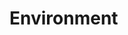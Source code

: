 # Environment

<!-- TODO: 키워드 학습 정리

## 학습키워드

### Initial Settings

- Node.js
- NPM(Node Package Manager)
  - package.json / package-lock.json
  - node_modules
  - npx
- ES Modules vs CommonJS

### Typescript

- REPL
- TypeScript
  - Interface vs Type
  - 타입 추론
  - Union Type vs Intersection Type
  - Optional Parameter

### React

- React란?
- React 컴포넌트
- React 리렌더링
- IoC(Inversion of Control)
- Library vs Framework

### Testing Library

- Jest
- Describe-Context-It 패턴
- React Testing Library

### Parcel & Eslint

- Bundler(번들러)
  - Parcel
- Lint(린트)
  - ESLint -->
